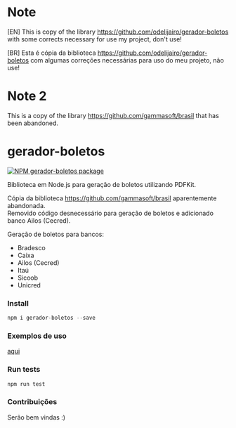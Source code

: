 # Note 

[EN]
This is copy of the library https://github.com/odelijairo/gerador-boletos with some corrects necessary for use my project, don't use!

[BR]
Esta é cópia da biblioteca https://github.com/odelijairo/gerador-boletos com algumas correções necessárias para uso do meu projeto, não use!

# Note 2

This is a copy of the library https://github.com/gammasoft/brasil that has been abandoned.


# gerador-boletos

<!-- [START badges] -->
[![NPM gerador-boletos package](https://img.shields.io/npm/v/gerador-boletos.svg)](https://npmjs.org/package/gerador-boletos)
<!-- [END badges] -->

Biblioteca em Node.js para geração de boletos utilizando PDFKit.  

Cópia da biblioteca https://github.com/gammasoft/brasil aparentemente abandonada.  
Removido código desnecessário para geração de boletos e adicionado banco Ailos (Cecred).

Geração de boletos para bancos:
- Bradesco
- Caixa
- Ailos (Cecred)
- Itaú
- Sicoob
- Unicred

### Install

```javascript
npm i gerador-boletos --save
```
### Exemplos de uso

[aqui](/examples)

### Run tests

```javascript
npm run test
```

### Contribuições

Serão bem vindas :)
